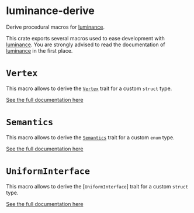 # luminance-derive

<!-- cargo-sync-readme start -->

Derive procedural macros for [luminance].

This crate exports several macros used to ease development with [luminance]. You are
strongly advised to read the documentation of [luminance] in the first place.

# `Vertex`

This macro allows to derive the [`Vertex`] trait for a custom `struct` type.

[See the full documentation here](https://docs.rs/luminance/latest/luminance/#vertex)

# `Semantics`

This macro allows to derive the [`Semantics`] trait for a custom `enum` type.

[See the full documentation here](https://docs.rs/luminance/latest/luminance/#semantics)

# `UniformInterface`

This macro allows to derive the [`UniformInterface`] trait for a custom `struct` type.

[See the full documentation here](https://docs.rs/luminance/latest/luminance/#uniform-interface)

[luminance]: https://crates.io/crates/luminance
[`Vertex`]: https://docs.rs/luminance/latest/luminance/vertex/trait.Vertex.html
[`Semantics`]: https://docs.rs/luminance/latest/luminance/vertex/trait.Semantics.html

<!-- cargo-sync-readme end -->
